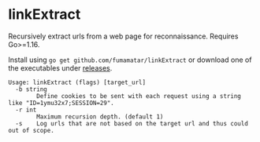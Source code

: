 # linkExtract

Recursively extract urls from a web page for reconnaissance. Requires Go>=1.16.

Install using `go get github.com/fumamatar/linkExtract` or download one of the executables under [releases](https://github.com/fumamatar/LinkExtract/releases).

```
Usage: linkExtract (flags) [target_url]
  -b string
        Define cookies to be sent with each request using a string like "ID=1ymu32x7;SESSION=29".
  -r int
        Maximum recursion depth. (default 1)
  -s    Log urls that are not based on the target url and thus could out of scope.
```

